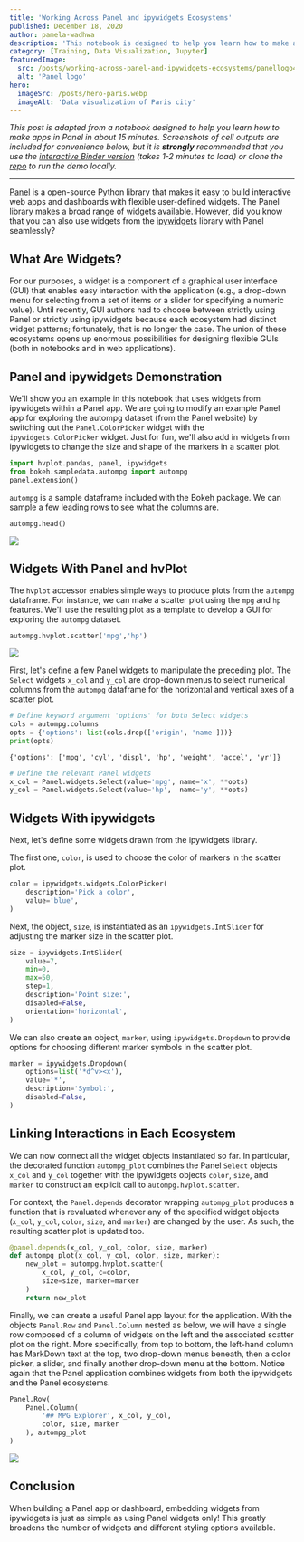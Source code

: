 ```yaml
---
title: 'Working Across Panel and ipywidgets Ecosystems'
published: December 18, 2020
author: pamela-wadhwa
description: 'This notebook is designed to help you learn how to make apps in Panel in about 15 minutes. Screenshots of cell outputs are included for convenience below, but it is strongly recommended that you use the interactive Binder version (takes 1-2 minutes to load) or by cloning the repo and running locally.'
category: [Training, Data Visualization, Jupyter]
featuredImage:
  src: /posts/working-across-panel-and-ipywidgets-ecosystems/panellogo4x3.png
  alt: 'Panel logo'
hero:
  imageSrc: /posts/hero-paris.webp
  imageAlt: 'Data visualization of Paris city'
---
```


<base target="_blank" />

_This post is adapted from a notebook designed to help you learn how to make
apps in Panel in about 15 minutes. Screenshots of cell outputs are included for
convenience below, but it is **strongly** recommended that you use the
[interactive Binder version][demo binder] (takes 1-2 minutes to load) or clone
the [repo][demo repo] to run the demo locally._

---

[Panel][panel site] is a open-source Python library that makes it easy to build
interactive web apps and dashboards with flexible user-defined widgets. The
Panel library makes a broad range of widgets available. However, did you know
that you can also use widgets from the [ipywidgets][ipywidgets docs] library
with Panel seamlessly?

## What Are Widgets?

For our purposes, a widget is a component of a graphical user interface (GUI)
that enables easy interaction with the application (e.g., a drop-down menu for
selecting from a set of items or a slider for specifying a numeric value). Until
recently, GUI authors had to choose between strictly using Panel or strictly
using ipywidgets because each ecosystem had distinct widget patterns;
fortunately, that is no longer the case. The union of these ecosystems opens up
enormous possibilities for designing flexible GUIs (both in notebooks and in web
applications).

## Panel and ipywidgets Demonstration

We'll show you an example in this notebook that uses widgets from ipywidgets
within a Panel app. We are going to modify an example Panel app for exploring
the autompg dataset (from the Panel website) by switching out the
`Panel.ColorPicker` widget with the `ipywidgets.ColorPicker` widget. Just for
fun, we'll also add in widgets from ipywidgets to change the size and shape of
the markers in a scatter plot.

```python
import hvplot.pandas, panel, ipywidgets
from bokeh.sampledata.autompg import autompg
panel.extension()
```

`autompg` is a sample dataframe included with the Bokeh package. We can sample a
few leading rows to see what the columns are.

```python
autompg.head()
```

![](/posts/working-across-panel-and-ipywidgets-ecosystems/ipywidgets-img-1.png)

## Widgets With Panel and hvPlot

The `hvplot` accessor enables simple ways to produce plots from the `autompg`
dataframe. For instance, we can make a scatter plot using the `mpg` and `hp`
features. We'll use the resulting plot as a template to develop a GUI for
exploring the `autompg` dataset.

```python
autompg.hvplot.scatter('mpg','hp')
```

![](/posts/working-across-panel-and-ipywidgets-ecosystems/ipywidgets-img-2.png)

First, let's define a few Panel widgets to manipulate the preceding plot. The
`Select` widgets `x_col` and `y_col` are drop-down menus to select numerical
columns from the `autompg` dataframe for the horizontal and vertical axes of a
scatter plot.

```python
# Define keyword argument 'options' for both Select widgets
cols = autompg.columns
opts = {'options': list(cols.drop(['origin', 'name']))}
print(opts)
```

`{'options': ['mpg', 'cyl', 'displ', 'hp', 'weight', 'accel', 'yr']}`

```python
# Define the relevant Panel widgets
x_col = Panel.widgets.Select(value='mpg', name='x', **opts)
y_col = Panel.widgets.Select(value='hp',  name='y', **opts)
```

## Widgets With ipywidgets

Next, let's define some widgets drawn from the ipywidgets library.

The first one, `color`, is used to choose the color of markers in the scatter
plot.

```python
color = ipywidgets.widgets.ColorPicker(
    description='Pick a color',
    value='blue',
)
```

Next, the object, `size`, is instantiated as an `ipywidgets.IntSlider` for
adjusting the marker size in the scatter plot.

```python
size = ipywidgets.IntSlider(
    value=7,
    min=0,
    max=50,
    step=1,
    description='Point size:',
    disabled=False,
    orientation='horizontal',
)
```

We can also create an object, `marker`, using `ipywidgets.Dropdown` to provide
options for choosing different marker symbols in the scatter plot.

```python
marker = ipywidgets.Dropdown(
    options=list('*d^v><x'),
    value='*',
    description='Symbol:',
    disabled=False,
)
```

## Linking Interactions in Each Ecosystem

We can now connect all the widget objects instantiated so far. In particular,
the decorated function `autompg_plot` combines the Panel `Select` objects
`x_col` and `y_col` together with the ipywidgets objects `color`, `size`, and
`marker` to construct an explicit call to `autompg.hvplot.scatter`.

For context, the `Panel.depends` decorator wrapping `autompg_plot` produces a
function that is revaluated whenever any of the specified widget objects
(`x_col`, `y_col`, `color`, `size`, and `marker`) are changed by the user. As
such, the resulting scatter plot is updated too.

```python
@panel.depends(x_col, y_col, color, size, marker)
def autompg_plot(x_col, y_col, color, size, marker):
    new_plot = autompg.hvplot.scatter(
        x_col, y_col, c=color,
        size=size, marker=marker
    )
    return new_plot
```

Finally, we can create a useful Panel app layout for the application. With the
objects `Panel.Row` and `Panel.Column` nested as below, we will have a single
row composed of a column of widgets on the left and the associated scatter plot
on the right. More specifically, from top to bottom, the left-hand column has
MarkDown text at the top, two drop-down menus beneath, then a color picker, a
slider, and finally another drop-down menu at the bottom. Notice again that the
Panel application combines widgets from both the ipywidgets and the Panel
ecosystems.

```python
Panel.Row(
    Panel.Column(
        '## MPG Explorer', x_col, y_col,
        color, size, marker
    ), autompg_plot
)
```

![](/posts/working-across-panel-and-ipywidgets-ecosystems/ipywidgets-img-3.png)

## Conclusion

When building a Panel app or dashboard, embedding widgets from ipywidgets is
just as simple as using Panel widgets only! This greatly broadens the number of
widgets and different styling options available.

[demo binder]: https://mybinder.org/v2/gh/Quansight/panel-ipywidgets/HEAD
[demo repo]: https://github.com/Quansight/panel-ipywidgets
[ipywidgets docs]: https://ipywidgets.readthedocs.io/en/latest/
[panel site]: https://panel.holoviz.org/index.html
